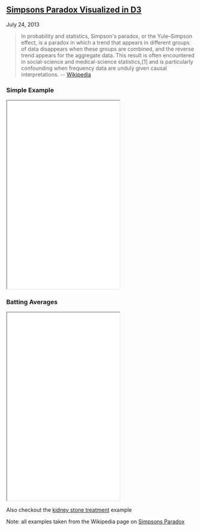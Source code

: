 ## [Simpsons Paradox Visualized in D3](/posts/simpsons-paradox.html)
July 24, 2013

> In probability and statistics, Simpson's paradox, or the Yule–Simpson effect, is a paradox in which a trend that appears in different groups of data disappears when these groups are combined, and the reverse trend appears for the aggregate data. This result is often encountered in social-science and medical-science statistics,[1] and is particularly confounding when frequency data are unduly given causal interpretations. -- [Wikipedia](https://en.wikipedia.org/wiki/Simpson's_paradox)

### Simple Example
<iframe class="matchmysize" height="500" src="/experiments/simpsons-paradox.html?%7B%22Lisa%22%3A%7B%22Week%201%22%3A%5B0%2C3%5D%2C%22Week%202%22%3A%5B5%2C7%5D%7D%2C%22Bart%22%3A%7B%22Week%201%22%3A%5B1%2C7%5D%2C%22Week%202%22%3A%5B3%2C3%5D%7D%7D"></iframe>

### Batting Averages
<iframe class="matchmysize" height="500" src="/experiments/simpsons-paradox.html?%7B%22Derek%20Jeter%22%3A%7B%221995%22%3A%5B12%2C48%5D%2C%221996%22%3A%5B183%2C582%5D%7D%2C%22David%20Justice%22%3A%7B%221995%22%3A%5B104%2C411%5D%2C%221996%22%3A%5B45%2C140%5D%7D%7D"></iframe>

Also checkout the [kidney stone treatment](/experiments/simpsons-paradox.html?%7B%22Treatment%20A%22%3A%7B%22Small%20Stones%22%3A%5B81%2C87%5D%2C%22Large%20Stones%22%3A%5B192%2C263%5D%7D%2C%22Treatment%20B%22%3A%7B%22Small%20Stones%22%3A%5B234%2C270%5D%2C%22Large%20Stones%22%3A%5B55%2C80%5D%7D%7D) example

Note: all examples taken from the Wikipedia page on [Simpsons Paradox](https://en.wikipedia.org/wiki/Simpson's_paradox)